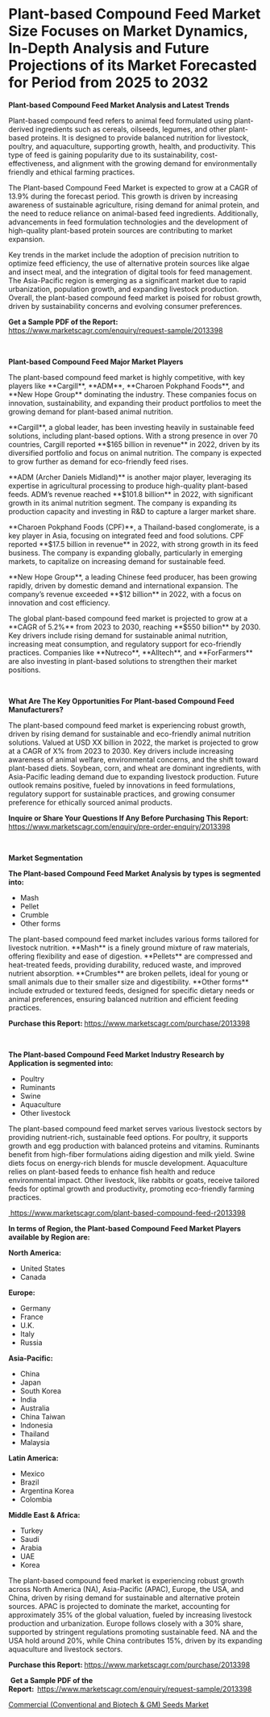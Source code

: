 <p><h1>Plant-based Compound Feed Market Size Focuses on Market Dynamics, In-Depth Analysis and Future Projections of its Market Forecasted for Period from 2025 to 2032</h1></p><p><strong>Plant-based Compound Feed Market Analysis and Latest Trends</strong></p>
<p><p>Plant-based compound feed refers to animal feed formulated using plant-derived ingredients such as cereals, oilseeds, legumes, and other plant-based proteins. It is designed to provide balanced nutrition for livestock, poultry, and aquaculture, supporting growth, health, and productivity. This type of feed is gaining popularity due to its sustainability, cost-effectiveness, and alignment with the growing demand for environmentally friendly and ethical farming practices.</p><p>The Plant-based Compound Feed Market is expected to grow at a CAGR of 13.9% during the forecast period. This growth is driven by increasing awareness of sustainable agriculture, rising demand for animal protein, and the need to reduce reliance on animal-based feed ingredients. Additionally, advancements in feed formulation technologies and the development of high-quality plant-based protein sources are contributing to market expansion.</p><p>Key trends in the market include the adoption of precision nutrition to optimize feed efficiency, the use of alternative protein sources like algae and insect meal, and the integration of digital tools for feed management. The Asia-Pacific region is emerging as a significant market due to rapid urbanization, population growth, and expanding livestock production. Overall, the plant-based compound feed market is poised for robust growth, driven by sustainability concerns and evolving consumer preferences.</p></p>
<p><strong>Get a Sample PDF of the Report:&nbsp;</strong> <a href="https://www.marketscagr.com/enquiry/request-sample/2013398?utm_campaign=1848&utm_medium=2&utm_source=Github&utm_content=ia&utm_term=21012025&utm_id=plant-based-compound-feed">https://www.marketscagr.com/enquiry/request-sample/2013398</a></p>
<p>&nbsp;</p>
<p><strong>Plant-based Compound Feed Major Market Players</strong></p>
<p><p>The plant-based compound feed market is highly competitive, with key players like **Cargill**, **ADM**, **Charoen Pokphand Foods**, and **New Hope Group** dominating the industry. These companies focus on innovation, sustainability, and expanding their product portfolios to meet the growing demand for plant-based animal nutrition.</p><p>**Cargill**, a global leader, has been investing heavily in sustainable feed solutions, including plant-based options. With a strong presence in over 70 countries, Cargill reported **$165 billion in revenue** in 2022, driven by its diversified portfolio and focus on animal nutrition. The company is expected to grow further as demand for eco-friendly feed rises.</p><p>**ADM (Archer Daniels Midland)** is another major player, leveraging its expertise in agricultural processing to produce high-quality plant-based feeds. ADM’s revenue reached **$101.8 billion** in 2022, with significant growth in its animal nutrition segment. The company is expanding its production capacity and investing in R&D to capture a larger market share.</p><p>**Charoen Pokphand Foods (CPF)**, a Thailand-based conglomerate, is a key player in Asia, focusing on integrated feed and food solutions. CPF reported **$17.5 billion in revenue** in 2022, with strong growth in its feed business. The company is expanding globally, particularly in emerging markets, to capitalize on increasing demand for sustainable feed.</p><p>**New Hope Group**, a leading Chinese feed producer, has been growing rapidly, driven by domestic demand and international expansion. The company’s revenue exceeded **$12 billion** in 2022, with a focus on innovation and cost efficiency.</p><p>The global plant-based compound feed market is projected to grow at a **CAGR of 5.2%** from 2023 to 2030, reaching **$550 billion** by 2030. Key drivers include rising demand for sustainable animal nutrition, increasing meat consumption, and regulatory support for eco-friendly practices. Companies like **Nutreco**, **Alltech**, and **ForFarmers** are also investing in plant-based solutions to strengthen their market positions.</p></p>
<p>&nbsp;</p>
<p><strong>What Are The Key Opportunities For Plant-based Compound Feed Manufacturers?</strong></p>
<p><p>The plant-based compound feed market is experiencing robust growth, driven by rising demand for sustainable and eco-friendly animal nutrition solutions. Valued at USD XX billion in 2022, the market is projected to grow at a CAGR of X% from 2023 to 2030. Key drivers include increasing awareness of animal welfare, environmental concerns, and the shift toward plant-based diets. Soybean, corn, and wheat are dominant ingredients, with Asia-Pacific leading demand due to expanding livestock production. Future outlook remains positive, fueled by innovations in feed formulations, regulatory support for sustainable practices, and growing consumer preference for ethically sourced animal products.</p></p>
<p><strong>Inquire or Share Your Questions If Any Before Purchasing This Report:</strong> <a href="https://www.marketscagr.com/enquiry/pre-order-enquiry/2013398?utm_campaign=1848&utm_medium=2&utm_source=Github&utm_content=ia&utm_term=21012025&utm_id=plant-based-compound-feed">https://www.marketscagr.com/enquiry/pre-order-enquiry/2013398</a></p>
<p>&nbsp;</p>
<p><strong>Market Segmentation</strong></p>
<p><strong>The Plant-based Compound Feed Market Analysis by types is segmented into:</strong></p>
<p><ul><li>Mash</li><li>Pellet</li><li>Crumble</li><li>Other forms</li></ul></p>
<p><p>The plant-based compound feed market includes various forms tailored for livestock nutrition. **Mash** is a finely ground mixture of raw materials, offering flexibility and ease of digestion. **Pellets** are compressed and heat-treated feeds, providing durability, reduced waste, and improved nutrient absorption. **Crumbles** are broken pellets, ideal for young or small animals due to their smaller size and digestibility. **Other forms** include extruded or textured feeds, designed for specific dietary needs or animal preferences, ensuring balanced nutrition and efficient feeding practices.</p></p>
<p><strong>Purchase this Report:&nbsp;</strong><a href="https://www.marketscagr.com/purchase/2013398?utm_campaign=1848&utm_medium=2&utm_source=Github&utm_content=ia&utm_term=21012025&utm_id=plant-based-compound-feed">https://www.marketscagr.com/purchase/2013398</a></p>
<p>&nbsp;</p>
<p><strong>The Plant-based Compound Feed Market Industry Research by Application is segmented into:</strong></p>
<p><ul><li>Poultry</li><li>Ruminants</li><li>Swine</li><li>Aquaculture</li><li>Other livestock</li></ul></p>
<p><p>The plant-based compound feed market serves various livestock sectors by providing nutrient-rich, sustainable feed options. For poultry, it supports growth and egg production with balanced proteins and vitamins. Ruminants benefit from high-fiber formulations aiding digestion and milk yield. Swine diets focus on energy-rich blends for muscle development. Aquaculture relies on plant-based feeds to enhance fish health and reduce environmental impact. Other livestock, like rabbits or goats, receive tailored feeds for optimal growth and productivity, promoting eco-friendly farming practices.</p></p>
<p><a href="https://www.marketscagr.com/plant-based-compound-feed-r2013398?utm_campaign=1848&utm_medium=2&utm_source=Github&utm_content=ia&utm_term=21012025&utm_id=plant-based-compound-feed">&nbsp;https://www.marketscagr.com/plant-based-compound-feed-r2013398</a></p>
<p><strong>In terms of Region, the Plant-based Compound Feed Market Players available by Region are:</strong></p>
<p>
    <p> <strong> North America: </strong>
        <ul>
            <li>United States</li>
            <li>Canada</li>
        </ul>
        </p> 
    <p> <strong> Europe: </strong>
        <ul>
            <li>Germany</li>
            <li>France</li>
            <li>U.K.</li>
            <li>Italy</li>
            <li>Russia</li>
        </ul>
        </p> 
    <p> <strong> Asia-Pacific: </strong>
        <ul>
            <li>China</li>
            <li>Japan</li>
            <li>South Korea</li>
            <li>India</li>
            <li>Australia</li>
            <li>China Taiwan</li>
            <li>Indonesia</li>
            <li>Thailand</li>
            <li>Malaysia</li>
        </ul>
        </p> 
    <p> <strong> Latin America: </strong>
        <ul>
            <li>Mexico</li>
            <li>Brazil</li>
            <li>Argentina Korea</li>
            <li>Colombia</li>
        </ul>
        </p> 
    <p> <strong> Middle East & Africa: </strong>
        <ul>
            <li>Turkey</li>
            <li>Saudi</li>
            <li>Arabia</li>
            <li>UAE</li>
            <li>Korea</li>
        </ul>
    </p>
    </p>
<p><p>The plant-based compound feed market is experiencing robust growth across North America (NA), Asia-Pacific (APAC), Europe, the USA, and China, driven by rising demand for sustainable and alternative protein sources. APAC is projected to dominate the market, accounting for approximately 35% of the global valuation, fueled by increasing livestock production and urbanization. Europe follows closely with a 30% share, supported by stringent regulations promoting sustainable feed. NA and the USA hold around 20%, while China contributes 15%, driven by its expanding aquaculture and livestock sectors.</p></p>
<p><strong>Purchase this Report: </strong><a href="https://www.marketscagr.com/purchase/2013398?utm_campaign=1848&utm_medium=2&utm_source=Github&utm_content=ia&utm_term=21012025&utm_id=plant-based-compound-feed">https://www.marketscagr.com/purchase/2013398</a></p>
<p>&nbsp;<strong>Get a Sample PDF of the Report:&nbsp;&nbsp;</strong><a href="https://www.marketscagr.com/enquiry/request-sample/2013398?utm_campaign=1848&utm_medium=2&utm_source=Github&utm_content=ia&utm_term=21012025&utm_id=plant-based-compound-feed">https://www.marketscagr.com/enquiry/request-sample/2013398</a></p>
<p><strong></strong></p>
<p><p><a href="https://github.com/WillieWoodard/Market-Research-Report-List-7/blob/main/commercial-conventional-and-biotech-gm-seeds-market.md?utm_campaign=1848&utm_medium=2&utm_source=Github&utm_content=ia&utm_term=21012025&utm_id=plant-based-compound-feed">Commercial (Conventional and Biotech & GM) Seeds Market</a></p></p>